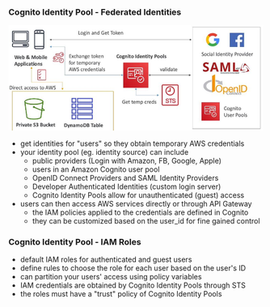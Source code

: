 ### Cognito Identity Pool - Federated Identities ###
![](images/aim3.jpg)
* get identities for "users" so they obtain temporary AWS credentials
* your identity pool (eg. identity source) can include
    * public providers (Login with Amazon, FB, Google, Apple)
    * users in an Amazon Cognito user pool
    * OpenID Connect Providers and SAML Identity Providers
    * Developer Authenticated Identities (custom login server)
    * Cognito Identity Pools allow for unauthenticated (guest) access
* users can then access AWS services directly or through API Gateway
    * the IAM policies applied to the credentials are defined in Cognito
    * they can be customized based on the user_id for fine gained control  

### Cognito Identity Pool - IAM Roles ###
* default IAM roles for authenticated and guest users
* define rules to choose the role for each  user based on the user's ID
* can partition your users' access using policy variables
* IAM credentials are obtained by Cognito Identity Pools through STS 
* the roles must have a "trust" policy  of Cognito Identity Pools
